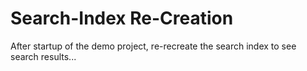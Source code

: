 # Search-Index Re-Creation

After startup of the demo project, re-recreate the search index to see search results...